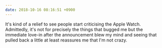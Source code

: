 ```yaml
---
date: 2018-10-16 08:16:51 +0900
---
```

It's kind of a relief to see people start criticising the Apple Watch. Admittedly, it's not for precisely the things that bugged me but the immediate love-in after the announcement blew my mind and seeing that pulled back a little at least reassures me that I'm not crazy.
